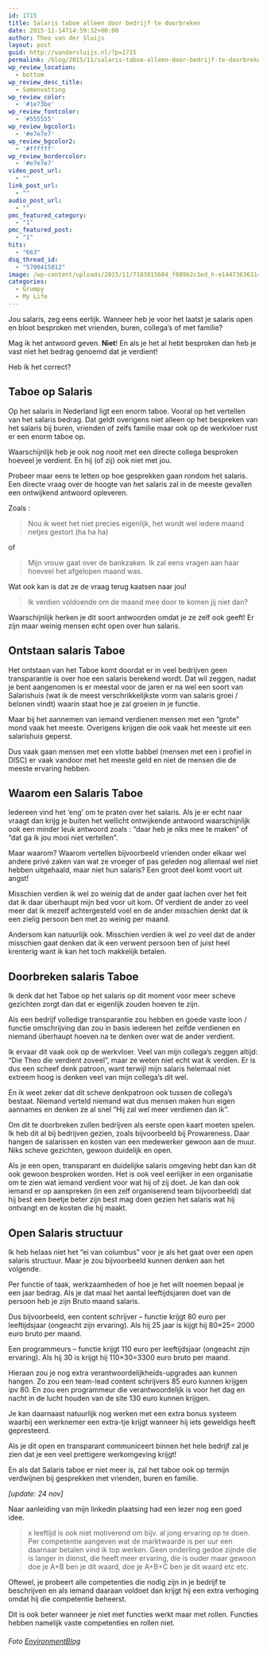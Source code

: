 ```yaml
---
id: 1715
title: Salaris taboe alleen door bedrijf te doorbreken
date: 2015-11-14T14:59:32+00:00
author: Theo van der Sluijs
layout: post
guid: http://vandersluijs.nl/?p=1715
permalink: /blog/2015/11/salaris-taboe-alleen-door-bedrijf-te-doorbreken.html
wp_review_location:
  - bottom
wp_review_desc_title:
  - Samenvatting
wp_review_color:
  - '#1e73be'
wp_review_fontcolor:
  - '#555555'
wp_review_bgcolor1:
  - '#e7e7e7'
wp_review_bgcolor2:
  - '#ffffff'
wp_review_bordercolor:
  - '#e7e7e7'
video_post_url:
  - ""
link_post_url:
  - ""
audio_post_url:
  - ""
pmc_featured_category:
  - "1"
pmc_featured_post:
  - "1"
hits:
  - "663"
dsq_thread_id:
  - "5700415812"
image: /wp-content/uploads/2015/11/7183015604_f089b2c1ed_h-e1447363631451.jpg
categories:
  - Grumpy
  - My Life
---
```

Jou salaris, zeg eens eerlijk. Wanneer heb je voor het laatst je salaris open en bloot besproken met vrienden, buren, collega&#8217;s of met familie?

Mag ik het antwoord geven. **Niet**! En als je het al hebt besproken dan heb je vast niet het bedrag genoemd dat je verdient!

Heb ik het correct? <!--more-->

## Taboe op Salaris

Op het salaris in Nederland ligt een enorm taboe. Vooral op het vertellen van het salaris bedrag. Dat geldt overigens niet alleen op het bespreken van het salaris bij buren, vrienden of zelfs familie maar ook op de werkvloer rust er een enorm taboe op.

Waarschijnlijk heb je ook nog nooit met een directe collega besproken hoeveel je verdient. En hij (of zij) ook niet met jou.

Probeer maar eens te letten op hoe gesprekken gaan rondom het salaris. Een directe vraag over de hoogte van het salaris zal in de meeste gevallen een ontwijkend antwoord opleveren.

Zoals :

> Nou ik weet het niet precies eigenlijk, het wordt wel iedere maand netjes gestort (ha ha ha)

of

> Mijn vrouw gaat over de bankzaken. Ik zal eens vragen aan haar hoeveel het afgelopen maand was.

Wat ook kan is dat ze de vraag terug kaatsen naar jou!

> Ik verdien voldoende om de maand mee door te komen jij niet dan?

Waarschijnlijk herken je dit soort antwoorden omdat je ze zelf ook geeft! Er zijn maar weinig mensen echt open over hun salaris.

## Ontstaan salaris Taboe

Het ontstaan van het Taboe komt doordat er in veel bedrijven geen transparantie is over hoe een salaris berekend wordt. Dat wil zeggen, nadat je bent aangenomen is er meestal voor de jaren er na wel een soort van Salarishuis (wat ik de meest verschrikkelijkste vorm van salaris groei / belonen vindt) waarin staat hoe je zal groeien in je functie.

Maar bij het aannemen van iemand verdienen mensen met een &#8220;grote&#8221; mond vaak het meeste. Overigens krijgen die ook vaak het meeste uit een salarishuis geperst.

Dus vaak gaan mensen met een vlotte babbel (mensen met een i profiel in DISC) er vaak vandoor met het meeste geld en niet de mensen die de meeste ervaring hebben.

## Waarom een Salaris Taboe

Iedereen vind het &#8216;eng&#8217; om te praten over het salaris. Als je er echt naar vraagt dan krijg je buiten het wellicht ontwijkende antwoord waarschijnlijk ook een minder leuk antwoord zoals : &#8220;daar heb je niks mee te maken&#8221; of &#8220;dat ga ik jou mooi niet vertellen&#8221;.

Maar waarom? Waarom vertellen bijvoorbeeld vrienden onder elkaar wel andere privé zaken van wat ze vroeger of pas geleden nog allemaal wel niet hebben uitgehaald, maar niet hun salaris? Een groot deel komt voort uit angst!

Misschien verdien ik wel zo weinig dat de ander gaat lachen over het feit dat ik daar überhaupt mijn bed voor uit kom. Of verdient de ander zo veel meer dat ik mezelf achtergesteld voel en de ander misschien denkt dat ik een zielig persoon ben met zo weinig per maand.

Andersom kan natuurlijk ook. Misschien verdien ik wel zo veel dat de ander misschien gaat denken dat ik een verwent persoon ben of juist heel krenterig want ik kan het toch makkelijk betalen.

## Doorbreken salaris Taboe

Ik denk dat het Taboe op het salaris op dit moment voor meer scheve gezichten zorgt dan dat er eigenlijk zouden hoeven te zijn.

Als een bedrijf volledige transparantie zou hebben en goede vaste loon / functie omschrijving dan zou in basis iedereen het zelfde verdienen en niemand überhaupt hoeven na te denken over wat de ander verdient.

Ik ervaar dit vaak ook op de werkvloer. Veel van mijn collega&#8217;s zeggen altijd: &#8220;Die Theo die verdient zoveel&#8221;, maar ze weten niet echt wat ik verdien. Er is dus een scheef denk patroon, want terwijl mijn salaris helemaal niet extreem hoog is denken veel van mijn collega&#8217;s dit wel.

En ik weet zeker dat dit scheve denkpatroon ook tussen de collega&#8217;s bestaat. Niemand verteld niemand wat dus mensen maken hun eigen aannames en denken ze al snel &#8220;Hij zal wel meer verdienen dan ik&#8221;.

Om dit te doorbreken zullen bedrijven als eerste open kaart moeten spelen. Ik heb dit al bij bedrijven gezien, zoals bijvoorbeeld bij Prowareness. Daar hangen de salarissen en kosten van een medewerker gewoon aan de muur. Niks scheve gezichten, gewoon duidelijk en open.

Als je een open, transparant en duidelijke salaris omgeving hebt dan kan dit ook gewoon besproken worden. Het is ook veel eerlijker in een organisatie om te zien wat iemand verdient voor wat hij of zij doet. Je kan dan ook iemand er op aanspreken (in een zelf organiserend team bijvoorbeeld) dat hij best een beetje beter zijn best mag doen gezien het salaris wat hij ontvangt en de kosten die hij maakt.

## Open Salaris structuur

Ik heb helaas niet het &#8220;ei van columbus&#8221; voor je als het gaat over een open salaris structuur. Maar je zou bijvoorbeeld kunnen denken aan het volgende.

Per functie of taak, werkzaamheden of hoe je het wilt noemen bepaal je een jaar bedrag. Als je dat maal het aantal leeftijdsjaren doet van de persoon heb je zijn Bruto maand salaris.

Dus bijvoorbeeld, een content schrijver &#8211; functie krijgt 80 euro per leeftijdsjaar (ongeacht zijn ervaring). Als hij 25 jaar is kijgt hij 80&#215;25= 2000 euro bruto per maand.

Een programmeurs &#8211; functie krijgt 110 euro per leeftijdsjaar (ongeacht zijn ervaring). Als hij 30 is krijgt hij 110&#215;30=3300 euro bruto per maand.

Hieraan zou je nog extra verantwoordelijkheids-upgrades aan kunnen hangen. Zo zou een team-lead content schrijvers 85 euro kunnen krijgen ipv 80. En zou een programmeur die verantwoordelijk is voor het dag en nacht in de lucht houden van de site 130 euro kunnen krijgen.

Je kan daarnaast natuurlijk nog werken met een extra bonus systeem waarbij een werknemer een extra-tje krijgt wanneer hij iets geweldigs heeft gepresteerd.

Als je dit open en transparant communiceert binnen het hele bedrijf zal je zien dat je een veel prettigere werkomgeving krijgt!

En als dat Salaris taboe er niet meer is, zal het taboe ook op termijn verdwijnen bij gesprekken met vrienden, buren en familie.

_[update: 24 nov]_

Naar aanleiding van mijn linkedin plaatsing had een lezer nog een goed idee.

> x leeftijd is ook niet motiverend om bijv. al jong ervaring op te doen. Per competentie aangeven wat de marktwaarde is per uur een daarnaar betalen vind ik top werken. Geen onderling gedoe zijnde die is langer in dienst, die heeft meer ervaring, die is ouder maar gewoon doe je A+B ben je dit waard, doe je A+B+C ben je dit waard etc etc.

Oftewel, je probeert alle competenties die nodig zijn in je bedrijf te beschrijven en als iemand daaraan voldoet dan krijgt hij een extra verhoging omdat hij die competentie beheerst.

Dit is ook beter wanneer je niet met functies werkt maar met rollen. Functies hebben namelijk vaste competenties en rollen niet.

###### _Foto [EnvironmentBlog](https://www.flickr.com/photos/environmentblog/)_